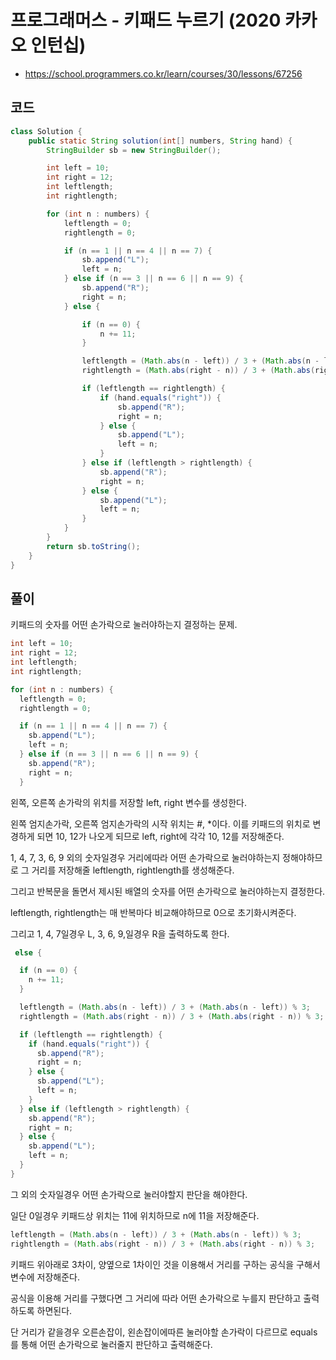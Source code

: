 # 프로그래머스 - 키패드 누르기 (2020 카카오 인턴십)
- https://school.programmers.co.kr/learn/courses/30/lessons/67256

## 코드
```java
class Solution {
	public static String solution(int[] numbers, String hand) {
		StringBuilder sb = new StringBuilder();

		int left = 10;
		int right = 12;
		int leftlength;
		int rightlength;

		for (int n : numbers) {
			leftlength = 0;
			rightlength = 0;

			if (n == 1 || n == 4 || n == 7) {
				sb.append("L");
				left = n;
			} else if (n == 3 || n == 6 || n == 9) {
				sb.append("R");
				right = n;
			} else {

				if (n == 0) {
					n += 11;
				}

				leftlength = (Math.abs(n - left)) / 3 + (Math.abs(n - left)) % 3;
				rightlength = (Math.abs(right - n)) / 3 + (Math.abs(right - n)) % 3;

				if (leftlength == rightlength) {
					if (hand.equals("right")) {
						sb.append("R");
						right = n;
					} else {
						sb.append("L");
						left = n;
					}
				} else if (leftlength > rightlength) {
					sb.append("R");
					right = n;
				} else {
					sb.append("L");
					left = n;
				}
			}
		}
		return sb.toString();
	}
}
```

## 풀이
키패드의 숫자를 어떤 손가락으로 눌러야하는지 결정하는 문제.

```java
int left = 10;
int right = 12;
int leftlength;
int rightlength;

for (int n : numbers) {
  leftlength = 0;
  rightlength = 0;

  if (n == 1 || n == 4 || n == 7) {
    sb.append("L");
    left = n;
  } else if (n == 3 || n == 6 || n == 9) {
    sb.append("R");
    right = n;
  }
```
왼쪽, 오른쪽 손가락의 위치를 저장할 left, right 변수를 생성한다.

왼쪽 엄지손가락, 오른쪽 엄지손가락의 시작 위치는 #, *이다. 이를 키패드의 위치로 변경하게 되면 10, 12가 나오게 되므로 left, right에 각각 10, 12를 저장해준다.

1, 4, 7, 3, 6, 9 외의 숫자일경우 거리에따라 어떤 손가락으로 눌러야하는지 정해야하므로 그 거리를 저장해줄 leftlength, rightlength를 생성해준다.

그리고 반복문을 돌면서 제시된 배열의 숫자를 어떤 손가락으로 눌러야하는지 결정한다.

leftlength, rightlength는 매 반복마다 비교해야하므로 0으로 초기화시켜준다.

그리고 1, 4, 7일경우 L, 3, 6, 9,일경우 R을 출력하도록 한다.

```java
 else {

  if (n == 0) {
    n += 11;
  }

  leftlength = (Math.abs(n - left)) / 3 + (Math.abs(n - left)) % 3;
  rightlength = (Math.abs(right - n)) / 3 + (Math.abs(right - n)) % 3;

  if (leftlength == rightlength) {
    if (hand.equals("right")) {
      sb.append("R");
      right = n;
    } else {
      sb.append("L");
      left = n;
    }
  } else if (leftlength > rightlength) {
    sb.append("R");
    right = n;
  } else {
    sb.append("L");
    left = n;
  }
}
```
그 외의 숫자일경우 어떤 손가락으로 눌러야할지 판단을 해야한다.

일단 0일경우 키패드상 위치는 11에 위치하므로 n에 11을 저장해준다.

```java
leftlength = (Math.abs(n - left)) / 3 + (Math.abs(n - left)) % 3;
rightlength = (Math.abs(right - n)) / 3 + (Math.abs(right - n)) % 3;
```

키패드 위아래로 3차이, 양옆으로 1차이인 것을 이용해서 거리를 구하는 공식을 구해서 변수에 저장해준다.

공식을 이용해 거리를 구했다면 그 거리에 따라 어떤 손가락으로 누를지 판단하고 출력하도록 하면된다.

단 거리가 같을경우 오른손잡이, 왼손잡이에따른 눌러야할 손가락이 다르므로 equals를 통해 어떤 손가락으로 눌러줄지 판단하고 출력해준다.




